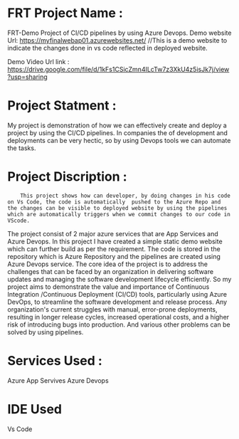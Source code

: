 # FRT Project Name :
FRT-Demo Project of CI/CD pipelines by using Azure Devops. 
Demo website Url: https://myfinalwebap01.azurewebsites.net/
//This is a demo website to indicate the changes done in vs code reflected in deployed website.

Demo Video Url link : https://drive.google.com/file/d/1kFs1CSicZmn4ILcTw7z3XkU4z5isJk7j/view?usp=sharing

# Project Statment :
My project is demonstration of how we can effectively create and deploy a project by using the CI/CD pipelines. In companies the  of development and 
deployments can be very hectic, so by using Devops tools we can automate the tasks. 

# Project Discription :
        This project shows how can developer, by doing changes in his code on Vs Code, the code is automatically  pushed to the Azure Repo and the changes can be visible to deployed website by using the pipelines which are automatically triggers when we commit changes to our code in VScode.
  The project consist of 2 major azure services that are App Services and Azure Devops. In this project I have created a simple static demo website which can further build as per the requirement. The code is stored in the repository which is Azure Repository and the pipelines are created using Azure Devops service.
  The core idea of the project is to address the challenges that can be faced by an organization in delivering software updates and managing the software development lifecycle efficiently. So my project aims to demonstrate the value and importance of Continuous Integration /Continuous Deployment (CI/CD) tools, particularly using Azure DevOps, to streamline the software development and release process.
  Any organization's current struggles with manual, error-prone deployments, resulting in longer release cycles, increased operational costs, and a higher risk of introducing bugs into production. And various other problems can be solved by using pipelines.
   
# Services Used :
Azure App Servives
Azure Devops

# IDE Used
Vs Code
